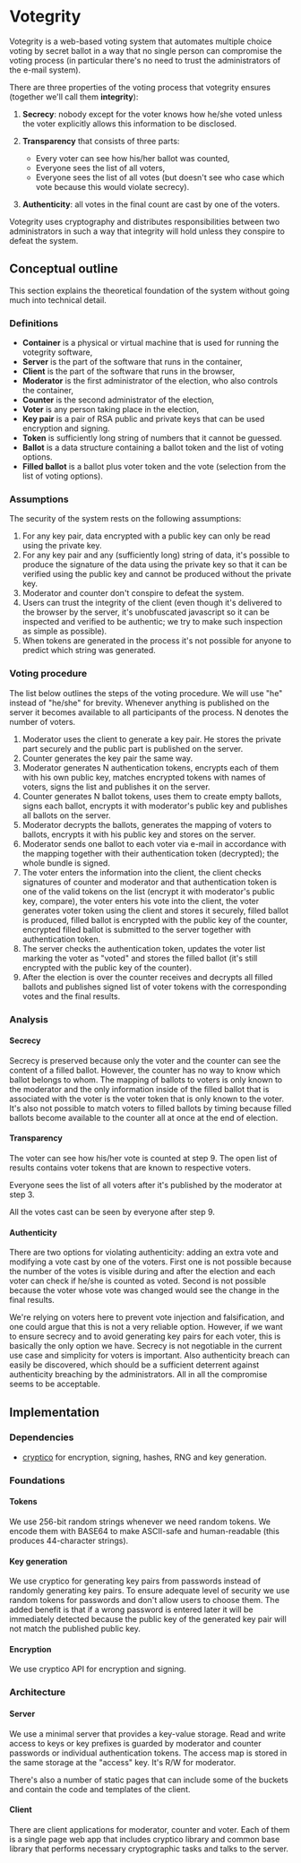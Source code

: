 # Votegrity

Votegrity is a web-based voting system
that automates multiple choice voting by secret ballot
in a way that no single person can compromise the voting process
(in particular there's no need to trust the administrators of the e-mail system).

There are three properties of the voting process that votegrity ensures
(together we'll call them **integrity**):

1. **Secrecy**: nobody except for the voter knows how he/she voted
   unless the voter explicitly allows this information to be disclosed.

2. **Transparency** that consists of three parts:
    * Every voter can see how his/her ballot was counted,
    * Everyone sees the list of all voters,
    * Everyone sees the list of all votes
      (but doesn't see who case which vote because this would violate secrecy).

3. **Authenticity**: all votes in the final count are cast by one of the voters.

Votegrity uses cryptography
and distributes responsibilities between two administrators
in such a way that integrity will hold
unless they conspire to defeat the system.

## Conceptual outline

This section explains the theoretical foundation of the system
without going much into technical detail.

### Definitions

* **Container** is a physical or virtual machine
  that is used for running the votegrity software,
* **Server** is the part of the software that runs in the container,
* **Client** is the part of the software that runs in the browser,
* **Moderator** is the first administrator of the election,
  who also controls the container,
* **Counter** is the second administrator of the election,
* **Voter** is any person taking place in the election,
* **Key pair** is a pair of RSA public and private keys
  that can be used encryption and signing.
* **Token** is sufficiently long string of numbers that it cannot be
  guessed.
* **Ballot** is a data structure containing a ballot token and
  the list of voting options.
* **Filled ballot** is a ballot plus voter token and the vote
  (selection from the list of voting options).

### Assumptions

The security of the system rests on the following assumptions:

1. For any key pair, data encrypted with a public key
   can only be read using the private key.
2. For any key pair and any (sufficiently long) string of data,
   it's possible to produce the signature of the data using the private key 
   so that it can be verified using the public key
   and cannot be produced without the private key.
3. Moderator and counter don't conspire to defeat the system.
4. Users can trust the integrity of the client
   (even though it's delivered to the browser by the server,
   it's unobfuscated javascript so it can be inspected
   and verified to be authentic; we try to make such inspection as
   simple as possible).
5. When tokens are generated in the process it's not possible
   for anyone to predict which string was generated.

### Voting procedure

The list below outlines the steps of the voting procedure.
We will use "he" instead of "he/she" for brevity.
Whenever anything is published on the server
it becomes available to all participants of the process.
N denotes the number of voters.

1. Moderator uses the client to generate a key pair. He stores the
   private part securely and the public part is published on the server.
2. Counter generates the key pair the same way.
3. Moderator generates N authentication tokens,
   encrypts each of them with his own public key,
   matches encrypted tokens with names of voters,
   signs the list and publishes it on the server.
4. Counter generates N ballot tokens, uses them to create empty ballots,
   signs each ballot, encrypts it with moderator's public key and
   publishes all ballots on the server.
5. Moderator decrypts the ballots, generates the mapping of voters
   to ballots, encrypts it with his public key and stores on the server.
6. Moderator sends one ballot to each voter via e-mail
   in accordance with the mapping
   together with their authentication token (decrypted);
   the whole bundle is signed.
7. The voter enters the information into the client,
   the client checks signatures of counter and moderator
   and that authentication token is one of the valid tokens
   on the list (encrypt it with moderator's public key, compare),
   the voter enters his vote into the client,
   the voter generates voter token using the client and stores it securely,
   filled ballot is produced,
   filled ballot is encrypted with the public key of the counter,
   encrypted filled ballot is submitted to the server
   together with authentication token.
8. The server checks the authentication token,
   updates the voter list marking the voter as "voted" and
   stores the filled ballot
   (it's still encrypted with the public key of the counter).
9. After the election is over the counter receives and decrypts all filled ballots
   and publishes signed list of voter tokens with the corresponding votes
   and the final results.

### Analysis

#### Secrecy

Secrecy is preserved because only the voter and the counter can see the content
of a filled ballot. However, the counter has no way to know which ballot belongs
to whom. The mapping of ballots to voters is only known to the moderator and
the only information inside of the filled ballot that is associated with the voter
is the voter token that is only known to the voter. It's also not possible to match
voters to filled ballots by timing because filled ballots become available
to the counter all at once at the end of election. 

#### Transparency

The voter can see how his/her vote is counted at step 9.
The open list of results contains voter tokens that are known to respective voters.

Everyone sees the list of all voters after it's published by the moderator at step 3.

All the votes cast can be seen by everyone after step 9.

#### Authenticity

There are two options for violating authenticity:
adding an extra vote and modifying a vote cast by one of the voters.
First one is not possible because the number of the votes is visible
during and after the election
and each voter can check if he/she is counted as voted.
Second is not possible because the voter whose vote was changed would see the
change in the final results.

We're relying on voters here to prevent vote injection and falsification,
and one could argue that this is not a very reliable option.
However, if we want to ensure secrecy and to avoid generating key pairs for each voter,
this is basically the only option we have.
Secrecy is not negotiable in the current use case and simplicity for voters is important.
Also authenticity breach can easily be discovered,
which should be a sufficient deterrent against
authenticity breaching by the administrators.
All in all the compromise seems to be acceptable.

## Implementation

### Dependencies

* [cryptico](https://github.com/wwwtyro/cryptico)
  for encryption, signing, hashes, RNG and key generation.

### Foundations

#### Tokens

We use 256-bit random strings whenever we need random tokens. We encode them
with BASE64 to make ASCII-safe and human-readable (this produces 44-character strings).

#### Key generation

We use cryptico for generating key pairs from passwords
instead of randomly generating key pairs.
To ensure adequate level of security we use random tokens for passwords
and don't allow users to choose them. The added benefit is that if a wrong password
is entered later it will be immediately detected because the public key
of the generated key pair will not match the published public key.

#### Encryption

We use cryptico API for encryption and signing.

### Architecture

#### Server

We use a minimal server that provides a key-value storage.
Read and write access to keys or key prefixes
is guarded by moderator and counter passwords
or individual authentication tokens.
The access map is stored in the same storage at the "access" key.
It's R/W for moderator.

There's also a number of static pages that can include some of the buckets
and contain the code and templates of the client.

#### Client

There are client applications for moderator, counter and voter.
Each of them is a single page web app that includes cryptico library
and common base library that performs necessary cryptographic tasks
and talks to the server.